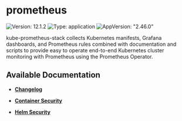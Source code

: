 # prometheus

![Version: 12.1.2](https://img.shields.io/badge/Version-12.1.2-informational?style=flat-square) ![Type: application](https://img.shields.io/badge/Type-application-informational?style=flat-square) ![AppVersion: "2.46.0"](https://img.shields.io/badge/AppVersion-"2.46.0"-informational?style=flat-square)

kube-prometheus-stack collects Kubernetes manifests, Grafana dashboards, and Prometheus rules combined with documentation and scripts to provide easy to operate end-to-end Kubernetes cluster monitoring with Prometheus using the Prometheus Operator.

## Available Documentation

- [**Changelog**](CHANGELOG)

- [**Container Security**](container-security)

- [**Helm Security**](helm-security)

